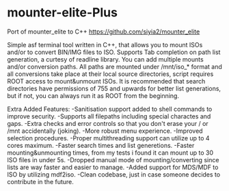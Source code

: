 # mounter-elite-Plus
Port of mounter_elite to C++ 
https://github.com/siyia2/mounter_elite

Simple asf terminal tool written in C++, that allows you to mount ISOs and/or to convert BIN/IMG files to ISO. Supports Tab completion on path list generation, a curtesy of readline library. 
You can add multiple mounts and/or conversion paths. All paths are mounted under /mnt/iso_* format and all conversions take place at their local source directories, script requires ROOT access to mount&unmount ISOs. 
It is recommended that search directories have permissions of 755 and upwards for better list generations, but if not, you can always run it as ROOT from the beginning.

Extra Added Features:
-Sanitisation support added to shell commands to improve security.
-Supports all filepaths including special charactes and gaps.
-Extra checks and error controls so that you don't erase your / or /mnt accidentally (joking).
-More robust menu experience.
-Improved selection procedures.
-Proper multithreading support can utilize up to 4 cores maximum.
-Faster search times and list generetions.
-Faster mounting&unmounting times, from my tests i found it can mount up to 30 ISO files in under 5s.
-Dropped manual mode of mounting/converting since lists are way faster and easier to manage.
-Added support for MDS/MDF to ISO by utilizing mdf2iso.
-Clean codebase, just in case someone decides to contribute in the future.


